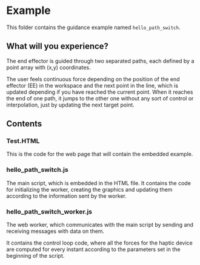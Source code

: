 # Example

This folder contains the guidance example named `hello_path_switch`.

## What will you experience?

The end effector is guided through two separated paths, each defined by a point array with (x,y) coordinates.

The user feels continuous force depending on the position of the end effector (EE) in the workspace and the next point in the line, which is updated depending if you have reached the current point. When it reaches the end of one path, it jumps to the other one without any sort of control or interpolation, just by updating the next target point.

## Contents

### Test.HTML

This is the code for the web page that will contain the embedded example.

### hello_path_switch.js

The main script, which is embedded in the HTML file. It contains the code for initializing the worker, creating the graphics and updating them according to the information sent by the worker.

### hello_path_switch_worker.js

The web worker, which communicates with the main script by sending and receiving messages with data on them.

It contains the control loop code, where all the forces for the haptic device are computed for every instant according to the parameters set in the beginning of the script.
